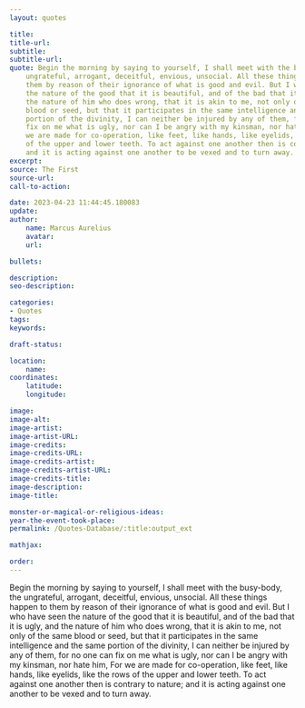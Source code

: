 ```yaml
---
layout: quotes

title:
title-url:
subtitle:
subtitle-url:
quote: Begin the morning by saying to yourself, I shall meet with the busy-body, the
    ungrateful, arrogant, deceitful, envious, unsocial. All these things happen to
    them by reason of their ignorance of what is good and evil. But I who have seen
    the nature of the good that it is beautiful, and of the bad that it is ugly, and
    the nature of him who does wrong, that it is akin to me, not only of the same
    blood or seed, but that it participates in the same intelligence and the same
    portion of the divinity, I can neither be injured by any of them, for no one can
    fix on me what is ugly, nor can I be angry with my kinsman, nor hate him, For
    we are made for co-operation, like feet, like hands, like eyelids, like the rows
    of the upper and lower teeth. To act against one another then is contrary to nature;
    and it is acting against one another to be vexed and to turn away.
excerpt:
source: The First
source-url:
call-to-action:

date: 2023-04-23 11:44:45.180083
update:
author:
    name: Marcus Aurelius
    avatar:
    url:

bullets:

description:
seo-description:

categories:
- Quotes
tags:
keywords:

draft-status:

location:
    name:
coordinates:
    latitude:
    longitude:

image:
image-alt:
image-artist:
image-artist-URL:
image-credits:
image-credits-URL:
image-credits-artist:
image-credits-artist-URL:
image-credits-title:
image-description:
image-title:

monster-or-magical-or-religious-ideas:
year-the-event-took-place:
permalink: /Quotes-Database/:title:output_ext

mathjax:

order:
---
```

Begin the morning by saying to yourself, I shall meet with the busy-body, the ungrateful, arrogant, deceitful, envious, unsocial. All these things happen to them by reason of their ignorance of what is good and evil. But I who have seen the nature of the good that it is beautiful, and of the bad that it is ugly, and the nature of him who does wrong, that it is akin to me, not only of the same blood or seed, but that it participates in the same intelligence and the same portion of the divinity, I can neither be injured by any of them, for no one can fix on me what is ugly, nor can I be angry with my kinsman, nor hate him, For we are made for co-operation, like feet, like hands, like eyelids, like the rows of the upper and lower teeth. To act against one another then is contrary to nature; and it is acting against one another to be vexed and to turn away.